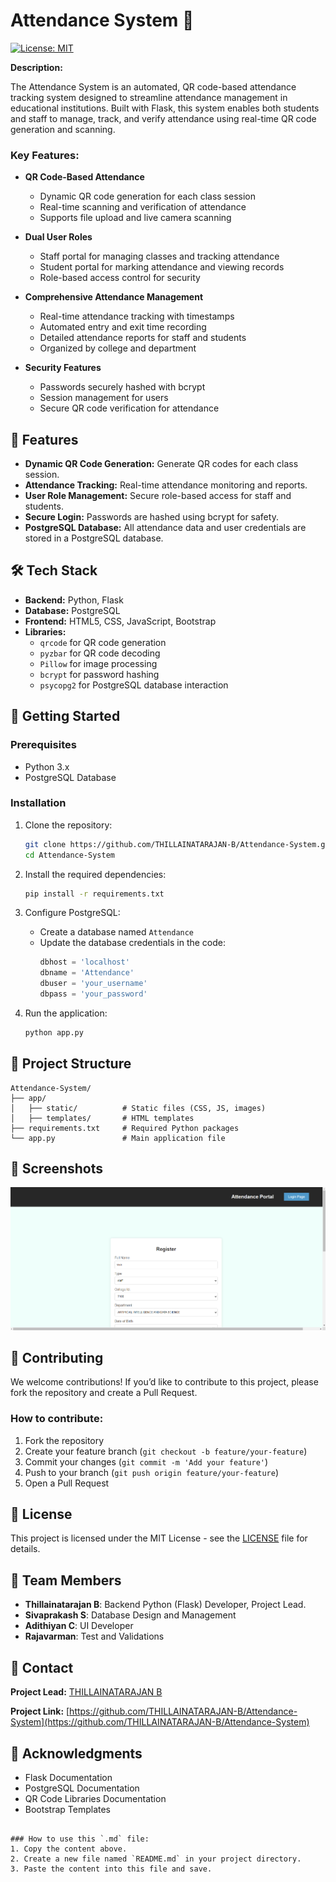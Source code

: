 # Attendance System 🚀

[![License: MIT](https://img.shields.io/badge/License-MIT-yellow.svg)](https://opensource.org/licenses/MIT)

**Description:**

The Attendance System is an automated, QR code-based attendance tracking system designed to streamline attendance management in educational institutions. Built with Flask, this system enables both students and staff to manage, track, and verify attendance using real-time QR code generation and scanning.

### Key Features:
- **QR Code-Based Attendance**
  - Dynamic QR code generation for each class session
  - Real-time scanning and verification of attendance
  - Supports file upload and live camera scanning
  
- **Dual User Roles**
  - Staff portal for managing classes and tracking attendance
  - Student portal for marking attendance and viewing records
  - Role-based access control for security
  
- **Comprehensive Attendance Management**
  - Real-time attendance tracking with timestamps
  - Automated entry and exit time recording
  - Detailed attendance reports for staff and students
  - Organized by college and department
  
- **Security Features**
  - Passwords securely hashed with bcrypt
  - Session management for users
  - Secure QR code verification for attendance
  
## 🎯 Features

- **Dynamic QR Code Generation:** Generate QR codes for each class session.
- **Attendance Tracking:** Real-time attendance monitoring and reports.
- **User Role Management:** Secure role-based access for staff and students.
- **Secure Login:** Passwords are hashed using bcrypt for safety.
- **PostgreSQL Database:** All attendance data and user credentials are stored in a PostgreSQL database.

## 🛠️ Tech Stack

- **Backend:** Python, Flask
- **Database:** PostgreSQL
- **Frontend:** HTML5, CSS, JavaScript, Bootstrap
- **Libraries:** 
  - `qrcode` for QR code generation
  - `pyzbar` for QR code decoding
  - `Pillow` for image processing
  - `bcrypt` for password hashing
  - `psycopg2` for PostgreSQL database interaction

## 🚀 Getting Started

### Prerequisites

- Python 3.x
- PostgreSQL Database

### Installation

1. Clone the repository:
   ```bash
   git clone https://github.com/THILLAINATARAJAN-B/Attendance-System.git
   cd Attendance-System
   ```


2. Install the required dependencies:
   ```bash
   pip install -r requirements.txt
   ```

3. Configure PostgreSQL:
   - Create a database named `Attendance`
   - Update the database credentials in the code:
     ```python
     dbhost = 'localhost'
     dbname = 'Attendance'
     dbuser = 'your_username'
     dbpass = 'your_password'
     ```

4. Run the application:
   ```bash
   python app.py
   ```

## 📁 Project Structure

```
Attendance-System/
├── app/
│   ├── static/          # Static files (CSS, JS, images)
│   ├── templates/       # HTML templates
├── requirements.txt     # Required Python packages
└── app.py               # Main application file
```

## 📸 Screenshots

![Attendance System Screenshot](images/screenshot%20(1).png)

## 🤝 Contributing

We welcome contributions! If you’d like to contribute to this project, please fork the repository and create a Pull Request.

### How to contribute:
1. Fork the repository
2. Create your feature branch (`git checkout -b feature/your-feature`)
3. Commit your changes (`git commit -m 'Add your feature'`)
4. Push to your branch (`git push origin feature/your-feature`)
5. Open a Pull Request

## 📄 License

This project is licensed under the MIT License - see the [LICENSE](LICENSE) file for details.

## 👥 Team Members

- **Thillainatarajan B**: Backend Python (Flask) Developer, Project Lead.
- **Sivaprakash S**: Database Design and Management
- **Adithiyan C**: UI Developer
- **Rajavarman**: Test and Validations

## 👥 Contact

**Project Lead:** [THILLAINATARAJAN B](https://github.com/THILLAINATARAJAN-B)

**Project Link:** [https://github.com/THILLAINATARAJAN-B/Attendance-System](https://github.com/THILLAINATARAJAN-B/Attendance-System)


## 🙏 Acknowledgments

- Flask Documentation
- PostgreSQL Documentation
- QR Code Libraries Documentation
- Bootstrap Templates
```

### How to use this `.md` file:
1. Copy the content above.
2. Create a new file named `README.md` in your project directory.
3. Paste the content into this file and save.
